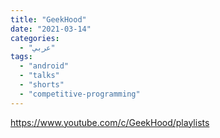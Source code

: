 ```yaml
---
title: "GeekHood"
date: "2021-03-14"
categories:
  - "عربي"
tags:
  - "android"
  - "talks"
  - "shorts"
  - "competitive-programming"
---
```


https://www.youtube.com/c/GeekHood/playlists
